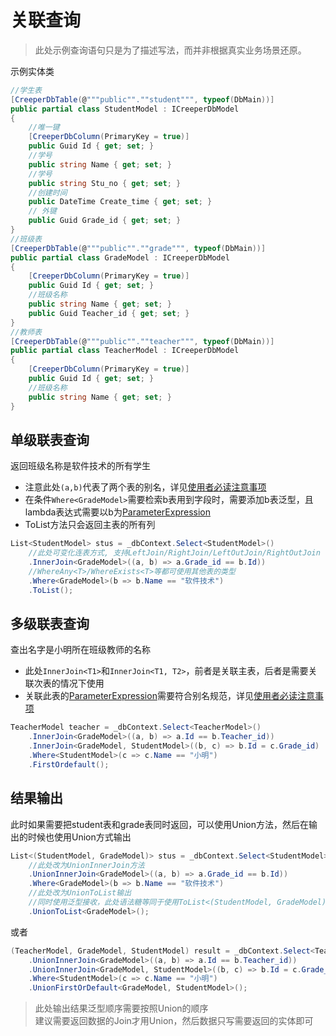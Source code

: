 # 关联查询
> 此处示例查询语句只是为了描述写法，而并非根据真实业务场景还原。
> 
示例实体类
``` C#
//学生表
[CreeperDbTable(@"""public"".""student""", typeof(DbMain))]
public partial class StudentModel : ICreeperDbModel
{
    //唯一键
    [CreeperDbColumn(PrimaryKey = true)]
    public Guid Id { get; set; }
    //学号
    public string Name { get; set; }
    //学号
    public string Stu_no { get; set; }
    //创建时间
    public DateTime Create_time { get; set; }
    // 外键
    public Guid Grade_id { get; set; }
}
//班级表
[CreeperDbTable(@"""public"".""grade""", typeof(DbMain))]
public partial class GradeModel : ICreeperDbModel
{
    [CreeperDbColumn(PrimaryKey = true)]
    public Guid Id { get; set; }
    //班级名称
    public string Name { get; set; }
    public Guid Teacher_id { get; set; }
}
//教师表
[CreeperDbTable(@"""public"".""teacher""", typeof(DbMain))]
public partial class TeacherModel : ICreeperDbModel
{
    [CreeperDbColumn(PrimaryKey = true)]
    public Guid Id { get; set; }
    //班级名称
    public string Name { get; set; }
}
```

## 单级联表查询
返回班级名称是软件技术的所有学生
- 注意此处``(a,b)``代表了两个表的别名，详见[使用者必读注意事项](./Attention.md) <br>
- 在条件``Where<GradeModel>``需要检索b表用到字段时，需要添加b表泛型，且lambda表达式需要以b为[ParameterExpression](https://docs.microsoft.com/en-us/dotnet/api/system.linq.expressions.parameterexpression?view=net-5.0)
- ToList方法只会返回主表的所有列
``` C#
List<StudentModel> stus = _dbContext.Select<StudentModel>()
    //此处可变化连表方式, 支持LeftJoin/RightJoin/LeftOutJoin/RightOutJoin
    .InnerJoin<GradeModel>((a, b) => a.Grade_id == b.Id))
    //WhereAny<T>/WhereExists<T>等都可使用其他表的类型
    .Where<GradeModel>(b => b.Name == "软件技术")
    .ToList();
```

## 多级联表查询
查出名字是小明所在班级教师的名称
- 此处``InnerJoin<T1>``和``InnerJoin<T1, T2>``，前者是关联主表，后者是需要关联次表的情况下使用
- 关联此表的[ParameterExpression](https://docs.microsoft.com/en-us/dotnet/api/system.linq.expressions.parameterexpression?view=net-5.0)需要符合别名规范，详见[使用者必读注意事项](./Attention.md)
``` C#
TeacherModel teacher = _dbContext.Select<TeacherModel>()
    .InnerJoin<GradeModel>((a, b) => a.Id == b.Teacher_id))
    .InnerJoin<GradeModel, StudentModel>((b, c) => b.Id = c.Grade_id)
    .Where<StudentModel>(c => c.Name == "小明")
    .FirstOrdefault();
```

## 结果输出
此时如果需要把student表和grade表同时返回，可以使用Union方法，然后在输出的时候也使用Union方式输出
``` C#
List<(StudentModel, GradeModel)> stus = _dbContext.Select<StudentModel>()
    //此处改为UnionInnerJoin方法
    .UnionInnerJoin<GradeModel>((a, b) => a.Grade_id == b.Id))
    .Where<GradeModel>(b => b.Name == "软件技术")
    //此处改为UnionToList输出
    //同时使用泛型接收，此处语法糖等同于使用ToList<(StudentModel, GradeModel)>();
    .UnionToList<GradeModel>();
```
或者
``` C#
(TeacherModel, GradeModel, StudentModel) result = _dbContext.Select<TeacherModel>()
    .UnionInnerJoin<GradeModel>((a, b) => a.Id == b.Teacher_id))
    .UnionInnerJoin<GradeModel, StudentModel>((b, c) => b.Id = c.Grade_id)
    .Where<StudentModel>(c => c.Name == "小明")
    .UnionFirstOrDefault<GradeModel, StudentModel>();
```
> 此处输出结果泛型顺序需要按照Union的顺序 <br>
> 建议需要返回数据的Join才用Union，然后数据只写需要返回的实体即可
